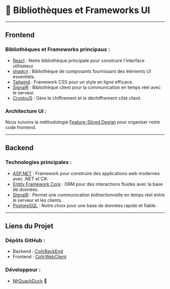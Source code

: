 # 🧰 Bibliothèques et Frameworks UI

---

## Frontend

### Bibliothèques et Frameworks principaux :

- [React](https://react.dev/) : Notre bibliothèque principale pour construire l'interface utilisateur.
- [shadcn](https://ui.shadcn.com/) : Bibliothèque de composants fournissant des éléments UI essentiels.
- [Tailwind](https://tailwindcss.com/) : Framework CSS pour un style en ligne efficace.
- [SignalR](https://www.npmjs.com/package/@microsoft/signalr) : Bibliothèque client pour la communication en temps réel avec le serveur.
- [CryptoJS](https://cryptojs.gitbook.io/docs/) : Gère le chiffrement et le déchiffrement côté client.

### Architecture UI :

Nous suivons la méthodologie [Feature-Sliced Design](https://feature-sliced.design/) pour organiser notre code frontend.

---

## Backend

### Technologies principales :

- [ASP.NET](https://dotnet.microsoft.com/en-us/apps/aspnet) : Framework pour construire des applications web modernes avec .NET et C#.
- [Entity Framework Core](https://learn.microsoft.com/en-us/ef/core/) : ORM pour des interactions fluides avec la base de données.
- [SignalR](https://dotnet.microsoft.com/en-us/apps/aspnet/signalr) : Permet une communication bidirectionnelle en temps réel entre le serveur et les clients.
- [PostgreSQL](https://www.postgresql.org/) : Notre choix pour une base de données rapide et fiable.

---

## Liens du Projet

### Dépôts GitHub :

- Backend : [ColirBackEnd](https://github.com/MrQuackDuck/ColirBackend/)
- Frontend : [ColirWebClient](https://github.com/MrQuackDuck/ColirWebClient/)

### Développeur :

- [MrQuackDuck](https://github.com/MrQuackDuck/) 🦆